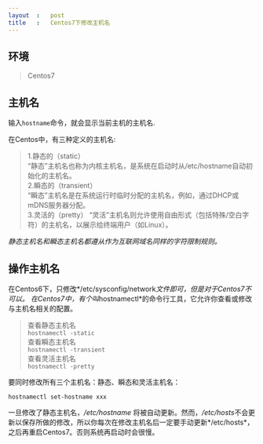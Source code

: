 ```yaml
---
layout	:	post
title	:	Centos7下修改主机名
---
```

## 环境
>Centos7

## 主机名
输入`hostname`命令，就会显示当前主机的主机名.

在Centos中，有三种定义的主机名:
<blockquote>
1.静态的（static）<br>
“静态”主机名也称为内核主机名，是系统在启动时从/etc/hostname自动初始化的主机名。<br>
2.瞬态的（transient）<br>
“瞬态”主机名是在系统运行时临时分配的主机名，例如，通过DHCP或mDNS服务器分配。<br>
3.灵活的（pretty）
“灵活”主机名则允许使用自由形式（包括特殊/空白字符）的主机名，以展示给终端用户（如Linux）。
</blockquote>

*静态主机名和瞬态主机名都遵从作为互联网域名同样的字符限制规则。*

## 操作主机名
在Centos6下，只修改*/etc/sysconfig/network*文件即可，但是对于Centos7不可以。
在Centos7中，有个叫*hostnamectl*的命令行工具，它允许你查看或修改与主机名相关的配置。
>查看静态主机名<br>
>`hostnamectl -static`<br>
>查看瞬态主机名<br>
>`hostnamectl -transient`<br>
>查看灵活主机名<br>
>`hostnamectl -pretty`

要同时修改所有三个主机名：静态、瞬态和灵活主机名：

`hostnamectl set-hostname xxx`

一旦修改了静态主机名，*/etc/hostname* 将被自动更新。然而，*/etc/hosts*不会更新以保存所做的修改，所以你每次在修改主机名后一定要手动更新*/etc/hosts*，之后再重启Centos7。否则系统再启动时会很慢。
